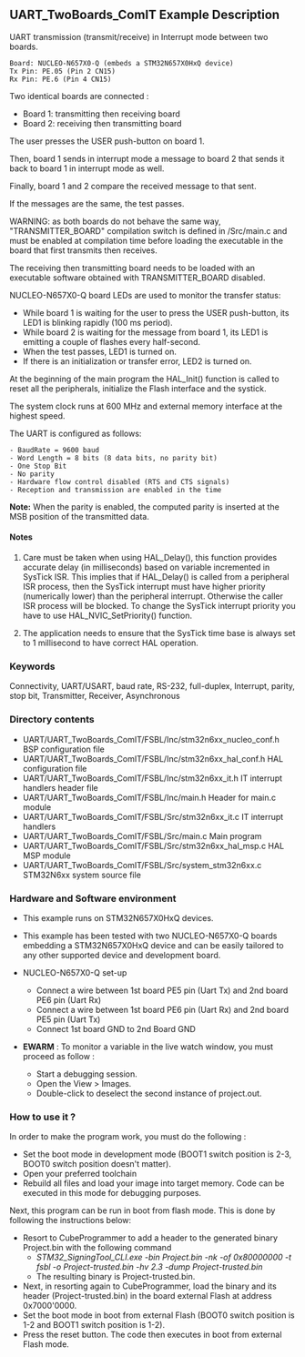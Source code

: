 ## <b>UART_TwoBoards_ComIT Example Description</b>

UART transmission (transmit/receive) in Interrupt mode
between two boards.

    Board: NUCLEO-N657X0-Q (embeds a STM32N657X0HxQ device)
    Tx Pin: PE.05 (Pin 2 CN15)
    Rx Pin: PE.6 (Pin 4 CN15)

Two identical boards are connected :

 - Board 1: transmitting then receiving board
 - Board 2: receiving then transmitting board

The user presses the USER push-button on board 1.

Then, board 1 sends in interrupt mode a message to board 2 that sends it back to
board 1 in interrupt mode as well.

Finally, board 1 and 2 compare the received message to that sent.

If the messages are the same, the test passes.

WARNING: as both boards do not behave the same way, "TRANSMITTER_BOARD" compilation
switch is defined in /Src/main.c and must be enabled
at compilation time before loading the executable in the board that first transmits
then receives.

The receiving then transmitting board needs to be loaded with an executable
software obtained with TRANSMITTER_BOARD disabled.

NUCLEO-N657X0-Q board LEDs are used to monitor the transfer status:

- While board 1 is waiting for the user to press the USER push-button, its LED1 is
  blinking rapidly (100 ms period).
- While board 2 is waiting for the message from board 1, its LED1 is emitting
  a couple of flashes every half-second.
- When the test passes, LED1 is turned on.
- If there is an initialization or transfer error, LED2 is turned on.

At the beginning of the main program the HAL_Init() function is called to reset
all the peripherals, initialize the Flash interface and the systick.

The system clock runs at 600 MHz and external memory interface at the highest speed.

The UART is configured as follows:

    - BaudRate = 9600 baud
    - Word Length = 8 bits (8 data bits, no parity bit)
    - One Stop Bit
    - No parity
    - Hardware flow control disabled (RTS and CTS signals)
    - Reception and transmission are enabled in the time

**Note:** When the parity is enabled, the computed parity is inserted at the MSB
position of the transmitted data.

#### <b>Notes</b>

 1. Care must be taken when using HAL_Delay(), this function provides accurate delay (in milliseconds)
    based on variable incremented in SysTick ISR. This implies that if HAL_Delay() is called from
    a peripheral ISR process, then the SysTick interrupt must have higher priority (numerically lower)
    than the peripheral interrupt. Otherwise the caller ISR process will be blocked.
    To change the SysTick interrupt priority you have to use HAL_NVIC_SetPriority() function.

 2. The application needs to ensure that the SysTick time base is always set to 1 millisecond
    to have correct HAL operation.

### <b>Keywords</b>

Connectivity, UART/USART, baud rate, RS-232, full-duplex, Interrupt, parity, stop bit,
Transmitter, Receiver, Asynchronous

### <b>Directory contents</b>

  - UART/UART_TwoBoards_ComIT/FSBL/Inc/stm32n6xx_nucleo_conf.h       BSP configuration file
  - UART/UART_TwoBoards_ComIT/FSBL/Inc/stm32n6xx_hal_conf.h          HAL configuration file
  - UART/UART_TwoBoards_ComIT/FSBL/Inc/stm32n6xx_it.h                IT interrupt handlers header file
  - UART/UART_TwoBoards_ComIT/FSBL/Inc/main.h                        Header for main.c module  
  - UART/UART_TwoBoards_ComIT/FSBL/Src/stm32n6xx_it.c                IT interrupt handlers
  - UART/UART_TwoBoards_ComIT/FSBL/Src/main.c                        Main program
  - UART/UART_TwoBoards_ComIT/FSBL/Src/stm32n6xx_hal_msp.c           HAL MSP module
  - UART/UART_TwoBoards_ComIT/FSBL/Src/system_stm32n6xx.c            STM32N6xx system source file


### <b>Hardware and Software environment</b>

  - This example runs on STM32N657X0HxQ devices.
  - This example has been tested with two NUCLEO-N657X0-Q boards embedding
    a STM32N657X0HxQ device and can be easily tailored to any other supported device
    and development board.

  - NUCLEO-N657X0-Q set-up
    - Connect a wire between 1st board PE5 pin (Uart Tx) and 2nd board PE6 pin (Uart Rx)
    - Connect a wire between 1st board PE6 pin (Uart Rx) and 2nd board PE5 pin (Uart Tx)
    - Connect 1st board GND to 2nd Board GND

  - **EWARM** : To monitor a variable in the live watch window, you must proceed as follow :
    - Start a debugging session.
    - Open the View > Images.
    - Double-click to deselect the second instance of project.out. 

### <b>How to use it ?</b>

In order to make the program work, you must do the following :

 - Set the boot mode in development mode (BOOT1 switch position is 2-3, BOOT0 switch position doesn't matter).
 - Open your preferred toolchain
 - Rebuild all files and load your image into target memory. Code can be executed in this mode for debugging purposes.

 Next, this program can be run in boot from flash mode. This is done by following the instructions below:

 - Resort to CubeProgrammer to add a header to the generated binary Project.bin with the following command
   - *STM32_SigningTool_CLI.exe -bin Project.bin -nk -of 0x80000000 -t fsbl -o Project-trusted.bin -hv 2.3 -dump Project-trusted.bin*
   - The resulting binary is Project-trusted.bin.
 - Next, in resorting again to CubeProgrammer, load the binary and its header (Project-trusted.bin) in the board external Flash at address 0x7000'0000.
 - Set the boot mode in boot from external Flash (BOOT0 switch position is 1-2 and BOOT1 switch position is 1-2).
 - Press the reset button. The code then executes in boot from external Flash mode.
